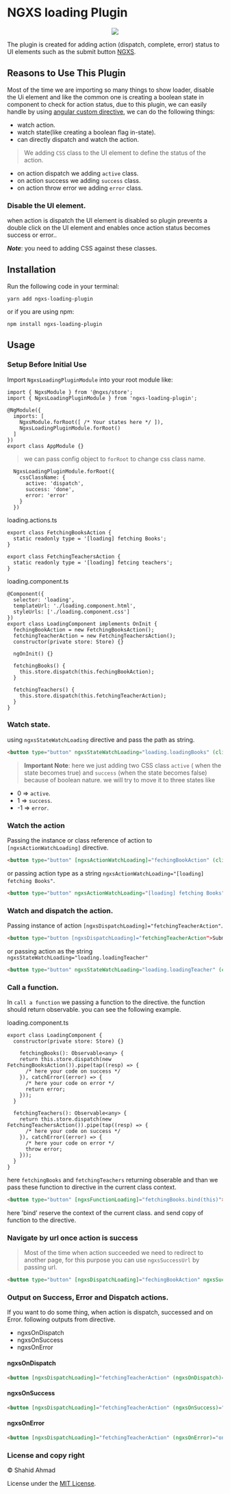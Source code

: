 # NGXS loading Plugin


<p align="center">
  <a href="https://twitter.com/__bangash"><img src="https://img.shields.io/twitter/follow/__bangash.svg?label=Follow"/></a>
</p>

The plugin is created for adding action (dispatch, complete, error) status to UI elements such as the submit button [NGXS](https://www.npmjs.com/package/@ngxs/store).


## Reasons to Use This Plugin

 Most of the time we are importing so many things to show loader, disable the Ui element and  like the common one is creating a boolean state in component 
to check for action status, due to this plugin, we can easily handle by using [angular custom directive](https://angular.io/guide/attribute-directives), we can do the following things:

- watch action.
- watch state(like creating a boolean flag in-state).
- can directly dispatch and watch the action.

>We adding `CSS` class to the UI element to define the status of the action.
 * on action dispatch we adding `active` class.
 * on action success we adding `success` class.
 * on action throw error we adding `error` class.

### Disable the UI element.
when action is dispatch the UI element is disabled so plugin prevents a double click on the UI element and enables once action status becomes success or error..

 ***Note***: you need to adding CSS against these classes.

## Installation

Run the following code in your terminal:

```
yarn add ngxs-loading-plugin
```

or if you are using npm:

```
npm install ngxs-loading-plugin
```

## Usage

### Setup Before Initial Use

Import `NgxsLoadingPluginModule` into your root module like:

```TS
import { NgxsModule } from '@ngxs/store';
import { NgxsLoadingPluginModule } from 'ngxs-loading-plugin';

@NgModule({
  imports: [
    NgxsModule.forRoot([ /* Your states here */ ]),
    NgxsLoadingPluginModule.forRoot()
  ]
})
export class AppModule {}
```
>  we can pass config object to `forRoot` to change css class name.
```TS
  NgxsLoadingPluginModule.forRoot({
    cssClassName: {
      active: 'dispatch',
      success: 'done',
      error: 'error'
    }
  })
```
loading.actions.ts
```TS
export class FetchingBooksAction {
  static readonly type = '[loading] fetching Books';
}

export class FetchingTeachersAction {
  static readonly type = '[loading] fetcing teachers';
}
```

loading.component.ts
```TS
@Component({
  selector: 'loading',
  templateUrl: './loading.component.html',
  styleUrls: ['./loading.component.css']
})
export class LoadingComponent implements OnInit {
  fechingBookAction = new FetchingBooksAction(); 
  fetchingTeacherAction = new FetchingTeachersAction();
  constructor(private store: Store) {}

  ngOnInit() {}

  fetchingBooks() {
    this.store.dispatch(this.fechingBookAction);
  }

  fetchingTeachers() {
    this.store.dispatch(this.fetchingTeacherAction);
  }
}
```

### Watch state.

using `ngxsStateWatchLoading` directive and pass the path as string.

```html
<button type="button" ngxsStateWatchLoading="loading.loadingBooks" (click)="fetchingBooks()">Submit</button>
```

> **Important Note**: here we just adding two CSS class `active` ( when the state becomes true) and `success` (when the state becomes false) because of boolean nature. we will try to move it to three states like 
* 0  => `active`.
* 1  => `success`.
* -1 => `error`.


### Watch the action

Passing the instance or class reference of action to `[ngxsActionWatchLoading]` directive.
```html
<button type="button" [ngxsActionWatchLoading]="fechingBookAction" (click)="fetchingBooks()">Submit</button>
```
or passing action type as a string `ngxsActionWatchLoading="[loading] fetching Books"`.
```html
<button type="button" ngxsActionWatchLoading="[loading] fetching Books" (click)="fetchingBooks()">Submit</button>
```

### Watch and dispatch the action.

Passing instance of action `[ngxsDispatchLoading]="fetchingTeacherAction"`.
```html
<button type="button [ngxsDispatchLoading]="fetchingTeacherAction">Submit</button>

```
or passing action as the string `ngxsStateWatchLoading="loading.loadingTeacher"`

```html
<button type="button" ngxsStateWatchLoading="loading.loadingTeacher" (click)="fetchingTeachers()">Submit</button>
```
### Call a function.
In `call a function` we passing a function to the directive. the function should return observable. you can see the following example.

loading.component.ts
```TS
export class LoadingComponent {
  constructor(private store: Store) {}

    fetchingBooks(): Observable<any> {
    return this.store.dispatch(new FetchingBooksAction()).pipe(tap((resp) => {
      /* here your code on success */
    }), catchError((error) => {
      /* here your code on error */
      return error;
    }));
  }

  fetchingTeachers(): Observable<any> {
    return this.store.dispatch(new FetchingTeachersAction()).pipe(tap((resp) => {
      /* here your code on success */
    }), catchError((error) => {
      /* here your code on error */
      throw error;
    }));
  }
}
```
 here `fetchingBooks` and `fetchingTeachers` returning obserable and than we pass these function to directive in the current class context.

 ```html
<button type="button" [ngxsFunctionLoading]="fetchingBooks.bind(this)">Submit</button>
```
here 'bind' reserve the context of the current class. and send copy of function to the directive.

### Navigate by url once action is success

> Most of the time when action succeeded we need to redirect to
  another page, for this purpose you can use  `ngxsSuccessUrl` by passing url.

```html
<button type="button" [ngxsDispatchLoading]="fechingBookAction" ngxsSuccessUrl="home">Submit</button>
```
### Output on Success, Error and Dispatch actions.
If you want to do some thing, when action is dispatch, successed and on Error. following outputs from directive.
* ngxsOnDispatch
* ngxsOnSuccess
* ngxsOnError

#### ngxsOnDispatch
```HTML
<button [ngxsDispatchLoading]="fetchingTeacherAction" (ngxsOnDispatch)="onDispatch()">Submit</button>
```

#### ngxsOnSuccess
```HTML
<button [ngxsDispatchLoading]="fetchingTeacherAction" (ngxsOnSuccess)="onSuccess()">Submit</button>
```

#### ngxsOnError
```HTML
<button [ngxsDispatchLoading]="fetchingTeacherAction" (ngxsOnError)="onError()">Submit</button>
```

<!-- ![button loading](./asset/actions.gif) -->

### License and copy right
&copy; Shahid Ahmad

License under the [MIT License](LICENSE).
